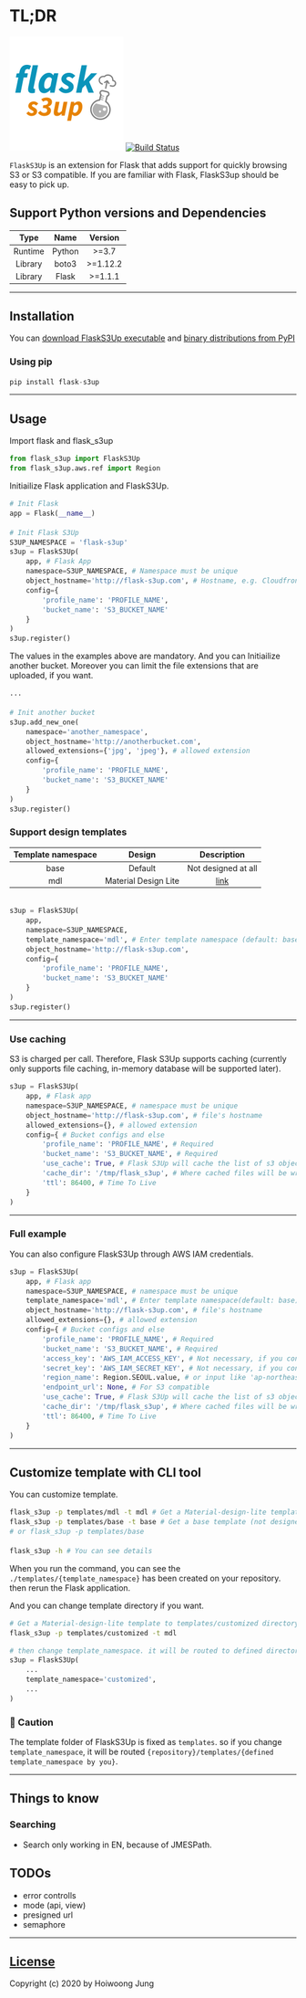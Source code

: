 # TL;DR
![logo](./i/logo.png)
[![Build Status](https://travis-ci.org/hidekuma/flask-s3up.svg?branch=master)](https://travis-ci.org/hidekuma/flask-s3up)

`FlaskS3Up` is an extension for Flask that adds support for quickly browsing S3 or S3 compatible. If you are familiar with Flask, FlaskS3up should be easy to pick up.

## Support Python versions and Dependencies
|Type|Name|Version|
|:-:|:-:|:-:|
|Runtime|Python|>=3.7|
|Library|boto3|>=1.12.2|
|Library|Flask|>=1.1.1|

---

## Installation
You can [download FlaskS3Up executable](https://github.com/hidekuma/flask-s3up/releases) and [binary distributions from PyPI](https://pypi.org/project/flask-s3up/)

### Using pip
```python
pip install flask-s3up
```

---

## Usage
Import flask and flask_s3up
```python
from flask_s3up import FlaskS3Up
from flask_s3up.aws.ref import Region
```

Initiailize Flask application and FlaskS3Up.
```python
# Init Flask
app = Flask(__name__)

# Init Flask S3Up
S3UP_NAMESPACE = 'flask-s3up'
s3up = FlaskS3Up(
    app, # Flask App
    namespace=S3UP_NAMESPACE, # Namespace must be unique
    object_hostname='http://flask-s3up.com', # Hostname, e.g. Cloudfront endpoint
    config={
        'profile_name': 'PROFILE_NAME',
        'bucket_name': 'S3_BUCKET_NAME'
    }
)
s3up.register()
```

The values in the examples above are mandatory. And you can Initiailize another bucket. Moreover you can limit the file extensions that are uploaded, if you want.
```python
...

# Init another bucket
s3up.add_new_one(
    namespace='another_namespace',
    object_hostname='http://anotherbucket.com',
    allowed_extensions={'jpg', 'jpeg'}, # allowed extension
    config={
        'profile_name': 'PROFILE_NAME',
        'bucket_name': 'S3_BUCKET_NAME'
    }
)
s3up.register()
```

### Support design templates
| Template namespace | Design               | Description               |
| :-:                | :-:                  | :-:                       |
| base               | Default              | Not designed at all       |
| mdl                | Material Design Lite | [link](https://getmdl.io) |
```python

s3up = FlaskS3Up(
    app,
    namespace=S3UP_NAMESPACE,
    template_namespace='mdl', # Enter template namespace (default: base)
    object_hostname='http://flask-s3up.com',
    config={
        'profile_name': 'PROFILE_NAME',
        'bucket_name': 'S3_BUCKET_NAME'
    }
)
s3up.register()
```

---

### Use caching
S3 is charged per call. Therefore, Flask S3Up supports caching (currently only supports file caching, in-memory database will be supported later).
```python
s3up = FlaskS3Up(
    app, # Flask app
    namespace=S3UP_NAMESPACE, # namespace must be unique
    object_hostname='http://flask-s3up.com', # file's hostname
    allowed_extensions={}, # allowed extension
    config={ # Bucket configs and else
        'profile_name': 'PROFILE_NAME', # Required
        'bucket_name': 'S3_BUCKET_NAME', # Required
        'use_cache': True, # Flask S3Up will cache the list of s3 objects, if you set True
        'cache_dir': '/tmp/flask_s3up', # Where cached files will be written
        'ttl': 86400, # Time To Live
    }
)
```

---

### Full example
You can also configure FlaskS3Up through AWS IAM credentials.

```python
s3up = FlaskS3Up(
    app, # Flask app
    namespace=S3UP_NAMESPACE, # namespace must be unique
    template_namespace='mdl', # Enter template namespace(default: base)
    object_hostname='http://flask-s3up.com', # file's hostname
    allowed_extensions={}, # allowed extension
    config={ # Bucket configs and else
        'profile_name': 'PROFILE_NAME', # Required
        'bucket_name': 'S3_BUCKET_NAME', # Required
        'access_key': 'AWS_IAM_ACCESS_KEY', # Not necessary, if you configure aws settings, e.g. ~/.aws
        'secret_key': 'AWS_IAM_SECRET_KEY', # Not necessary, if you configure aws settings, e.g. ~/.aws
        'region_name': Region.SEOUL.value, # or input like 'ap-northease-2'
        'endpoint_url': None, # For S3 compatible
        'use_cache': True, # Flask S3Up will cache the list of s3 objects, if you set True
        'cache_dir': '/tmp/flask_s3up', # Where cached files will be written
        'ttl': 86400, # Time To Live
    }
)
```

---

## Customize template with CLI tool
You can customize template.
```bash
flask_s3up -p templates/mdl -t mdl # Get a Material-design-lite template
flask_s3up -p templates/base -t base # Get a base template (not designed at all)
# or flask_s3up -p templates/base

flask_s3up -h # You can see details
```
When you run the command, you can see the `./templates/{template_namespace}` has been created on your repository. then rerun the Flask application.

And you can change template directory if you want.
```bash
# Get a Material-design-lite template to templates/customized directory 
flask_s3up -p templates/customized -t mdl
```

```python
# then change template_namespace. it will be routed to defined directory (templates/customized)
s3up = FlaskS3Up(
    ...
    template_namespace='customized',
    ...
)
```
### 🚨 Caution
The template folder of FlaskS3Up is fixed as `templates`. so if you change `template_namespace`, it will be routed `{repository}/templates/{defined template_namespace by you}`.

----

## Things to know
### Searching
- Search only working in EN, because of JMESPath.

## TODOs
- error controlls
- mode (api, view)
- presigned url
- semaphore

---

[License](LICENSE)
------------------

Copyright (c) 2020 by Hoiwoong Jung
